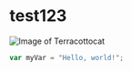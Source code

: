 # test123

![Image of Terracottocat](https://octodex.github.com/images/Terracottocat_Single.png)

``` javascript
var myVar = "Hello, world!";
```
